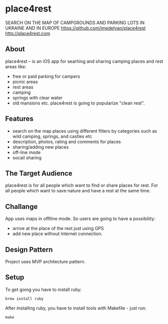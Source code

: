 # place4rest

SEARCH ON THE MAP OF CAMPGROUNDS AND PARKING LOTS IN UKRAINE AND IN EUROPE
https://github.com/imedelyan/place4rest
http://place4rest.com


## About
place4rest – is an iOS app for searhing and sharing camping places and rest areas like:
  - free or paid parking for campers
  - picnic areas
  - rest areas
  - camping
  - springs with clear water
  - old mansions
  etc.
place4rest is going to popularize "clean rest".


## Features
  - search on the map places using different filters by categories such as wild camping, springs, and castles etc
  - description, photos, rating and comments for places 
  - sharing/adding new places
  - off-line mode
  - socail sharing


## The Target Audience
place4rest is for all people which want to find or share places for rest. 
For all people which want to save nature and have a rest at the same time.


## Challange
App uses maps in offlline mode. So users are going to have a possibility: 
  - arrive at the place of the rest just using GPS 
  - add new place
  without Internet connection.


## Design Pattern
Project uses MVP architecture pattern.


## Setup

To get going you have to install ruby:
```
brew install ruby
```
After installing ruby, you have to install tools with Makefile - just run: 
```
make
```
